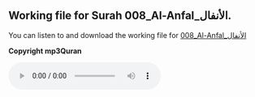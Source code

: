 
## Working file for Surah 008_Al-Anfal_الأنفال.

You can listen to and download the working file for [008_Al-Anfal_الأنفال](https://server13.mp3quran.net/husr/008.mp3)

**Copyright mp3Quran**

<audio controls src="https://server13.mp3quran.net/husr/008.mp3"></audio>
